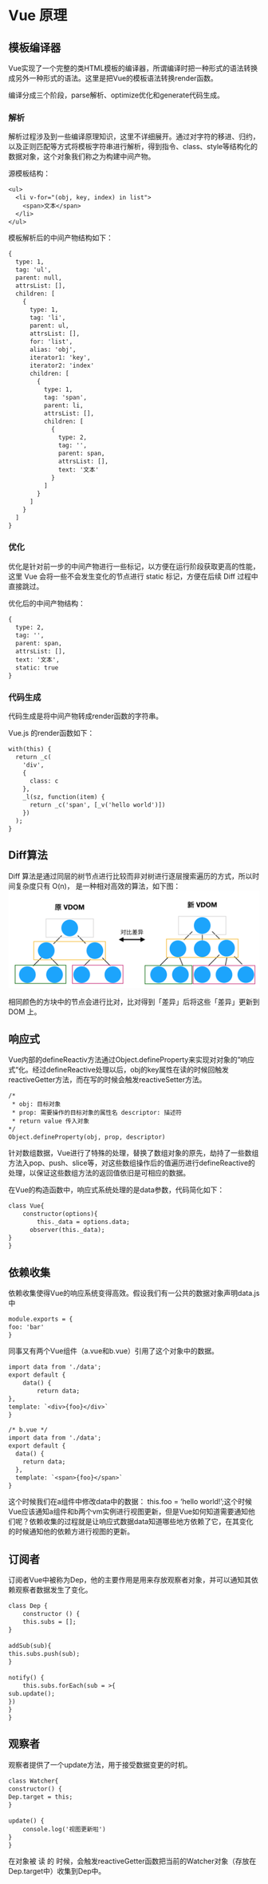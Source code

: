 # Vue 原理
## 模板编译器
Vue实现了一个完整的类HTML模板的编译器，所谓编译时把一种形式的语法转换成另外一种形式的语法。这里是把Vue的模板语法转换render函数。

编译分成三个阶段，parse解析、optimize优化和generate代码生成。

### 解析

解析过程涉及到一些编译原理知识，这里不详细展开。通过对字符的移进、归约，以及正则匹配等方式将模板字符串进行解析，得到指令、class、style等结构化的数据对象，这个对象我们称之为构建中间产物。

源模板结构：
```
<ul>
  <li v-for="(obj, key, index) in list">
    <span>文本</span>
  </li>
</ul>
```

模板解析后的中间产物结构如下：

```
{
  type: 1,
  tag: 'ul',
  parent: null,
  attrsList: [],
  children: [
    {
      type: 1,
      tag: 'li',
      parent: ul,
      attrsList: [],
      for: 'list',
      alias: 'obj',
      iterator1: 'key',
      iterator2: 'index'
      children: [
        {
          type: 1,
          tag: 'span',
          parent: li,
          attrsList: [],
          children: [
            {
              type: 2,
              tag: '',
              parent: span,
              attrsList: [],
              text: '文本'
            }
          ]
        }
      ]
    }
  ]
}
```

### 优化

优化是针对前一步的中间产物进行一些标记，以方便在运行阶段获取更高的性能，这里 Vue 会将一些不会发生变化的节点进行 static  标记，方便在后续 Diff 过程中直接跳过。

优化后的中间产物结构：

```
{
  type: 2,
  tag: '',
  parent: span,
  attrsList: [],
  text: '文本',
  static: true
}
```

### 代码生成

代码生成是将中间产物转成render函数的字符串。

Vue.js 的render函数如下：

```
with(this) {
  return _c(
    'div',
    {
      class: c
    },
    _l(sz, function(item) {
      return _c('span', [_v('hello world')])
    })
  );
}
```

## Diff算法

Diff 算法是通过同层的树节点进行比较而非对树进行逐层搜索遍历的方式，所以时间复杂度只有 O(n)， 是一种相对高效的算法，如下图：
![diff](/vue/diff.png)

相同颜色的方块中的节点会进行比对，比对得到「差异」后将这些「差异」更新到 DOM 上。
## 响应式
Vue内部的defineReactiv方法通过Object.defineProperty来实现对对象的”响应式“化。经过defineReactive处理以后，obj的key属性在读的时候回触发reactiveGetter方法，而在写的时候会触发reactiveSetter方法。
```
/*
 * obj: 目标对象
 * prop: 需要操作的目标对象的属性名 descriptor: 描述符
 * return value 传入对象 
*/
Object.defineProperty(obj, prop, descriptor)
```
针对数组数据，Vue进行了特殊的处理，替换了数组对象的原先，劫持了一些数组方法入pop、push、slice等，对这些数组操作后的值遍历进行defineReactive的处理，以保证这些数组方法的返回值依旧是可相应的数据。

在Vue的构造函数中，响应式系统处理的是data参数，代码简化如下：
```
class Vue{
	constructor(options){
		this._data = options.data;
      observer(this._data);
}
}
```

## 依赖收集
依赖收集使得Vue的响应系统变得高效。假设我们有一公共的数据对象声明data.js中
```
module.exports = {
foo: 'bar'
}
```

同事又有两个Vue组件（a.vue和b.vue）引用了这个对象中的数据。
```
import data from './data';
export default {
	data() {
		return data;
},
template: `<div>{foo}</div>`
}
```

```
/* b.vue */
import data from './data';
export default {
  data() {
    return data;
  },
  template: `<span>{foo}</span>`
}
```

这个时候我们在a组件中修改data中的数据： this.foo = ‘hello world!’;这个时候Vue应该通知a组件和b两个vm实例进行视图更新，但是Vue如何知道需要通知他们呢？依赖收集的过程就是让响应式数据data知道哪些地方依赖了它，在其变化的时候通知他的依赖方进行视图的更新。

## 订阅者
订阅者Vue中被称为Dep，他的主要作用是用来存放观察者对象，并可以通知其依赖观察者数据发生了变化。
```
class Dep {
	constructor () {
	this.subs = []; 
}

addSub(sub){
this.subs.push(sub);
}

notify() {
	this.subs.forEach(sub = >{
sub.update();
})
}
}
```

## 观察者
观察者提供了一个update方法，用于接受数据变更的时机。

```
class Watcher{
constructor() {
Dep.target = this;
}

update() {
	console.log('视图更新啦')
}
}
```

在对象被 读 的 时候，会触发reactiveGetter函数把当前的Watcher对象（存放在Dep.target中）收集到Dep中。